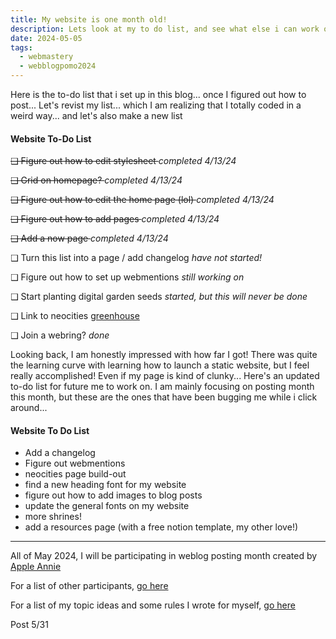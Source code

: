 ```yaml
---
title: My website is one month old!
description: Lets look at my to do list, and see what else i can work on..
date: 2024-05-05
tags:
  - webmastery
  - webblogpomo2024
---
```


Here is the to-do list that i set up in this blog... once I figured out how to post... Let's revist my list... which I am realizing that I totally coded in a weird way... and let's also make a new list

  <h4>Website To-Do List</h4>
  <p> <s> ❑ Figure out how to edit stylesheet </s> <em> completed 4/13/24 </em> </p>
  <p> <s> ❑ Grid on homepage? </s> <em> completed 4/13/24 </em> </p>
  <p> <s> ❑ Figure out how to edit the home page (lol) </s> <em> completed 4/13/24 </em> </p>
  <p> <s> ❑ Figure out how to add pages </s><em> completed 4/13/24 </em>  </p>
  <p> <s> ❑ Add a now page </s> <em> completed 4/13/24 </em> </p>
  <p> ❑ Turn this list into a page / add changelog <em> have not started! </em>  </p>
  <p> ❑ Figure out how to set up webmentions <em> still working on </em>  </p>
  <p> ❑ Start planting digital garden seeds <em> started, but this will never be done </em>  </p>
  <p> ❑ Link to neocities <a href="https://da-greenhouse.neocities.org/">greenhouse </a></p>
  <p> ❑ Join a webring? <em> done </em>  </p>

Looking back, I am honestly impressed with how far I got! There was quite the learning curve with learning how to launch a static website, but I feel really accomplished! Even if my page is kind of clunky... Here's an  updated to-do list for future me to work on. I am mainly focusing on posting month this month, but these are the ones that have been bugging me while i click around...

#### Website To Do List
- Add a changelog
- Figure out webmentions
- neocities page build-out
- find a new heading font for my website
- figure out how to add images to blog posts
- update the general fonts on my website
- more shrines!
- add a resources page (with a free notion template, my other love!)

---
All of May 2024, I will be participating in weblog posting month created by <a href="https://weblog.anniegreens.lol/weblog-posting-month-2024">Apple Annie</a>

For a list of other participants, <a href="https://weblog.anniegreens.lol/weblog-posting-month-2024/participators">go here</a>

For a list of my topic ideas and some rules I wrote for myself, <a href="/weblogpomo2024/">go here</a>

Post 5/31